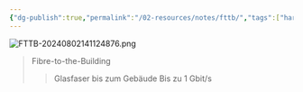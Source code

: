 ```yaml
---
{"dg-publish":true,"permalink":"/02-resources/notes/fttb/","tags":["hardware","netzwerk"],"noteIcon":"","updated":"2025-07-12T13:31:41.000+02:00"}
---
```


![FTTB-20240802141124876.png](/img/user/02%20-%20RESOURCES/Files/IMG/FTTB-20240802141124876.png)
>Fibre-to-the-Building
>>Glasfaser bis zum Gebäude
>>Bis zu 1 Gbit/s